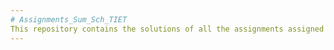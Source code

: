 ```yaml
---
# Assignments_Sum_Sch_TIET
This repository contains the solutions of all the assignments assigned during the Summer School(2023) on ML/AI.
---
```

